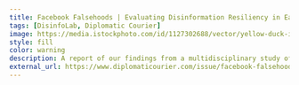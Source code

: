 ```yaml
---
title: Facebook Falsehoods | Evaluating Disinformation Resiliency in Eastern Europe
tags: [DisinfoLab, Diplomatic Courier]
image: https://media.istockphoto.com/id/1127302688/vector/yellow-duck-icon.jpg?s=612x612&w=0&k=20&c=VD0bPGAhprT2sZFtUpHin-60ZmrvkrprYnEoeDddthY=
style: fill
color: warning
description: A report of our findings from a multidisciplinary study of the disinformation resilience of three linguistic populations in Eastern Europe.
external_url: https://www.diplomaticourier.com/issue/facebook-falsehoods-evaluating-disinformation-resiliency-in-eastern-europe
---
```

